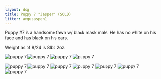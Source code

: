 ```yaml
---
layout: dog
title: Puppy 7 "Jasper" (SOLD)
litter: angusaspen1
---
```


Puppy #7 is a handsome fawn w/ black mask male. He has no white on his face and has black on his ears.

Weight as of 8/24 is 8lbs 2oz.

![puppy 7](http://farm4.staticflickr.com/3903/15142903832_6d57a91637_z_d.jpg)
![puppy 7](http://farm4.staticflickr.com/3867/14956729137_541dbc77cd_z_d.jpg)
![puppy 7](http://farm4.staticflickr.com/3866/14956732817_cd12ae5ce2_z_d.jpg)
![puppy 7](http://farm4.staticflickr.com/3841/14956735747_ae3bc09b46_z_d.jpg)

![puppy 7](http://farm6.staticflickr.com/5558/14799064218_961c13edd3_z_d.jpg)
![puppy 7](http://farm4.staticflickr.com/3857/14799022310_7e4179b37e_z_d.jpg)
![puppy 7](http://farm4.staticflickr.com/3849/14985701265_24fbe5e18c_z_d.jpg)
![puppy 7](http://farm4.staticflickr.com/3893/14799075017_b2d21af56d_z_d.jpg)
![puppy 7](http://farm6.staticflickr.com/5593/14798975449_696b044a05_z_d.jpg)
![puppy 7](http://farm6.staticflickr.com/5551/14798985900_d16e310e8a_z_d.jpg)
![puppy 7](http://farm6.staticflickr.com/5551/14962639156_c33ca6ab48_z_d.jpg)
